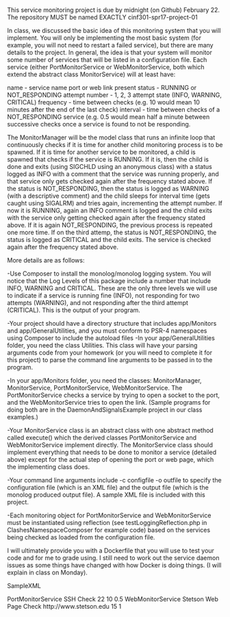 This service monitoring project is due by midnight (on Github) February 22.  The repository MUST be named EXACTLY cinf301-spr17-project-01

In class, we discussed the basic idea of this monitoring system that you will implement.  You will only be implementing the most basic system (for example, you will not need to restart a failed service), but there are many details to the project.  In general, the idea is that your system will monitor some number of services that will be listed in a configuration file.  Each service (either PortMonitorService or WebMonitorService, both which extend the abstract class MonitorService) will at least have:

name - service name
port or web link
present status - RUNNING or NOT_RESPONDING
attempt number - 1, 2, 3
attempt state (INFO, WARNING, CRITICAL)
frequency - time between checks (e.g. 10 would mean 10 minutes after the end of the last check)
interval - time between checks of a NOT_RESPONDING service (e.g. 0.5 would mean half a minute between successive checks once a service is found to not be responding.

The MonitorManager will be the model class that runs an infinite loop that continuously checks if it is time for another child monitoring process is to be spawned.  If it is time for another service to be monitored, a child is spawned that checks if the service is RUNNING.  If it is, then the child is done and exits (using SIGCHLD using an anonymous class) with a status logged as INFO with a comment that the service was running properly, and that service only gets checked again after the frequency stated above.  If the status is NOT_RESPONDING, then the status is logged as WARNING (with a descriptive comment) and the child sleeps for interval time (gets caught using SIGALRM) and tries again, incrementing the attempt number.  If now it is RUNNING, again an INFO comment is logged and the child exits with the service only getting checked again after the frequency stated above.  If it is again NOT_RESPONDING, the previous process is repeated one more time.  If on the third attemp, the status is NOT_RESPONDING, the status is logged as CRITICAL and the child exits.  The service is checked again after the frequency stated above.

More details are as follows:

-Use Composer to install the monolog/monolog logging system.  You will notice that the Log Levels of this package include a number that include INFO, WARNING and CRITICAL.  These are the only three levels we will use to indicate if a service is running fine (INFO), not responding for two attempts (WARNING), and not responding after the third attempt (CRITICAL).  This is the output of your program.

-Your project should have a directory structure that includes app/Monitors and app/GeneralUtilities, and you must conform to PSR-4 namespaces using Composer to include the autoload files
-In your app/GeneralUtilities folder, you need the class Utilities.  This class will have your parsing arguments code from your homework (or you will need to complete it for this project) to parse the command line arguments to be passed in to the program.  

-In your app/Monitors folder, you need the classes: MonitorManager, MonitorService, PortMonitorService, WebMonitorService.  The PortMonitorService checks a service by trying to open a socket to the port, and the WebMonitorService tries to open the link. (Sample programs for doing both are in the DaemonAndSignalsExample project in our class examples.)

-Your MonitorService class is an abstract class with one abstract method called execute() which the derived classes PortMonitorService and WebMonitorService implement directly.  The MonitorService class should implement everything that needs to be done to monitor a service (detailed above) except for the actual step of opening the port or web page, which the implementing class does.

-Your command line arguments include -c configfile -o outfile to specify the configuration file (which is an XML file) and the output file (which is the monolog produced output file).  A sample XML file is included with this project.

-Each monitoring object for PortMonitorService and WebMonitorService must be instantiated using reflection (see testLoggingReflection.php in ClashesNamespaceComposer for example code) based on the services being checked as loaded from the configuration file.

I will ultimately provide you with a Dockerfile that you will use to test your code and for me to grade using.  I still need to work out the service daemon issues as some things have changed with how Docker is doing things.  (I will explain in class on Monday).

SampleXML

<configuration>
  <services>
    <service>
      <class>PortMonitorService</class>
      <parameters>
        <name>SSH Check</name>
        <port>22</port>
        <frequency>10</frequency>
        <interval>0.5</interval>
      </parameters>
    </service>
    <service>
      <class>WebMonitorService</class>
      <parameters>
        <name>Stetson Web Page Check</name>
        <link>http://www.stetson.edu</link>
        <frequency>15</frequency>
        <interval>1</interval>
      </parameters>
    </service>
</configuration>
